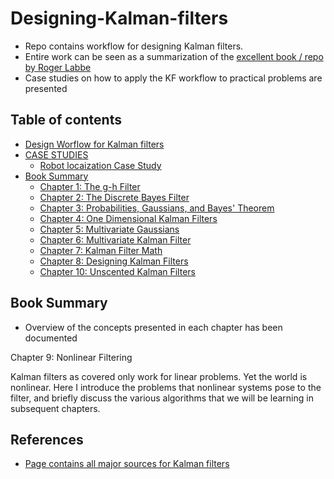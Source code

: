 # Designing-Kalman-filters
- Repo contains workflow for designing Kalman filters.
- Entire work can be seen as a summarization of the [excellent book / repo by Roger Labbe](https://github.com/rlabbe/Kalman-and-Bayesian-Filters-in-Python)
- Case studies on how to apply the KF workflow to practical problems are presented

## Table of contents
- [Design Worflow for Kalman filters](Design_workflows_for_Kalman_filters.md)
- [CASE STUDIES](case_studies/README.md)
    - [Robot locaization Case Study](case_studies/Robot_localization.md)
- [Book Summary](#book-summary)
    - [Chapter 1: The g-h Filter](Chapter1_summary.md)
    - [Chapter 2: The Discrete Bayes Filter](Chapter2_summary.md)
    - [Chapter 3: Probabilities, Gaussians, and Bayes' Theorem](Chapter3_summary.md)
    - [Chapter 4: One Dimensional Kalman Filters](Chapter4_summary.md)
    - [Chapter 5: Multivariate Gaussians](Chapter5_summary.md)
    - [Chapter 6: Multivariate Kalman Filter](Chapter6_summary.md)
    - [Chapter 7: Kalman Filter Math](Chapter7_summary.md)
    - [Chapter 8: Designing Kalman Filters](Chapter8_summary.md)
    - [Chapter 10:  Unscented Kalman Filters](Chapter10_summary.md)



## Book Summary
- Overview of the concepts presented in each chapter has been documented 


Chapter 9: Nonlinear Filtering

Kalman filters as covered only work for linear problems. Yet the world is nonlinear. Here I introduce the problems that nonlinear systems pose to the filter, and briefly discuss the various algorithms that we will be learning in subsequent chapters.



## References
- [Page contains all major sources for Kalman filters](https://resourcium.org/index.php/topic/kalman-filter)
